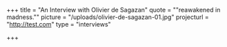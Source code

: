 +++
title = "An Interview with Olivier de Sagazan"
quote = "\"reawakened in madness.\""
picture = "/uploads/olivier-de-sagazan-01.jpg"
projecturl = "http://test.com"
type = "interviews"

+++
